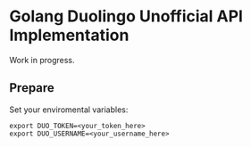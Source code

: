 # Golang Duolingo Unofficial API Implementation

Work in progress.

## Prepare
Set your enviromental variables:
```
export DUO_TOKEN=<your_token_here>
export DUO_USERNAME=<your_username_here>
```